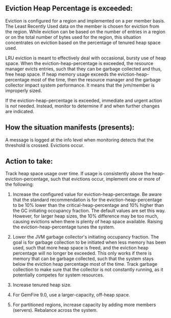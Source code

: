 ## Eviction Heap Percentage is exceeded:

Eviction is configured for a region and implemented on a per member basis.
The Least Recently Used data on the member is chosen for eviction from 
the region.
While eviction can be based on the number of entries in a region 
or on the total number of bytes used for the region,
this situation concentrates on eviction based on the percentage 
of tenured heap space used.

LRU eviction is meant to effectively deal with occasional, 
bursty use of heap space.
When the eviction-heap-percentage is exceeded,
the resource manager evicts entries,
such that they can be garbage collected and thus, free heap space.
If heap memory usage exceeds the eviction-heap-percentage most of the time,
then the resource manager and the garbage collector impact system performance.
It means that the jvm/member is improperly sized.

If the eviction-heap-percentage is exceeded,
immediate and urgent action is *not* needed.
Instead, monitor to determine if and when further changes are indicated.

## How the situation manifests (presents):
A message is logged at the info level when monitoring detects 
that the threshold is crossed.
Evictions occur.

## Action to take:
Track heap space usage over time.
If usage is consistently above the heap-eviction-percentage,
such that evictions occur,
implement one or more of the following:

1. Increase the configured value for eviction-heap-percentage.
Be aware that the standard recommendation is for the
eviction-heap-percentage to be 10% lower than the 
critical-heap-percentage and 10% higher than 
the GC initiating occupancy fraction.
The default values are set this way.
However, for larger heap sizes,
the 10% difference may be too much,
causing evictions when there is plenty of heap space available.
Raising the eviction-heap-percentage tunes the system.

2. Lower the JVM garbage collector's initiating occupancy fraction.
The goal is for garbage collection to be initiated
when less memory has been used,
such that more heap space is freed,
and the eviction heap percentage will no longer be exceeded.
This only works if there is memory that can be garbage collected,
such that the system stays below the eviction heap percentage most of the time.
Track garbage collection to make sure that the collector is 
not constantly running, as it potentially competes for system resources.

3. Increase tenured heap size.

4. For GemFire 9.0, use a larger-capacity, off-heap space.

5. For partitioned regions,
increase capacity by adding more members (servers).
Rebalance across the system.

